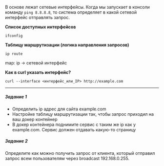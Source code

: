 В основе лежат сетевые интерфейсы. Когда мы запускает в консоли команду `ping 8.8.8.8`, то система определяет в какой сетевой интерфейс отправлять запрос.

**Список доступных интерфейсов**
```
ifconfig
```

**Таблицу маршрутизации (логика направления запросов)** 
```
ip route
```
map: ip -> сетевой интерфейс

**Как в curl указать интерфейс?**
```
curl --interface <интерфейс_или_IP> http://example.com
```



--- 
##### Задание 1
- Определить ip адрес для сайта example.com
- Настройке таблицу маршрутизации так, чтобы запрос приходил на ваш докер контейнер
- В докер контейнера поднимите сервис с таким же ip как у example.com. Сервис должен отдавать какую-то страницу

##### Задание 2
Определите как можно получить запрос от клиента, который отправил запрос всем пользователям через broadcast 192.168.0.255.